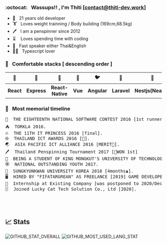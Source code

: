 ### :octocat: &nbsp; Wassups!! , I'm Thiti [contact@thiti-dev.work]

- 🏹 &nbsp; 21 years old developer
- 🏋️ &nbsp; Loves weight trainning / Body building (169cm,68.5kg)
- 🖊️ &nbsp; I am a penspinner since 2012
- ⏳ &nbsp;&nbsp;   Loves spending time with coding
- 👄 &nbsp; Fast speaker either Thai&English
- 🏴‍☠️ &nbsp; Typescript lover
### 💫 &nbsp; Comfortable stacks [ descending order ]
| 🌊 |  🦍 | 🌊 | 🎋 | 🐦 | 🦧 | 🦁 |
|:-----:|:-----:|:-----:|:-----:|:-----:|:-----:|:-----:|
| <b>React</b> | <b>Express</b> | <b>React-Native</b> | <b>Vue</b> | <b>Angular</b>  | <b>Laravel</b> | <b>Nestjs(Nearly)</b> |

### 🎲  &nbsp; Most memorial timeline
<pre>
🥇 &nbsp;THE EIGHTEENTH NATIONAL SOFTWARE CONTEST 2016 [1st runner up gold medal].
⛺️ &nbsp;TORKLA 2016.
🔥 &nbsp;THE 11TH IT PRINCESS 2016 [final].
🌐 &nbsp;THAILAND ICT AWARDS 2016 [🥇].
🌏 &nbsp;ASIA PACIFIC ICT ALLIANCE 2016 [MERIT🏅].
🖊️ &nbsp;Thailand Penspinning Tournament 2017 [🥇WON 1st]
📜 &nbsp;BEING A STUDENT OF KING MONGKUT'S UNIVERSITY OF TECHNOLOGY THONBURI 2017.
🏵️ &nbsp;NATIONAL OUTSTANDING YOUTH 2017.
🏫 &nbsp;SUNGKYUNKWAN UNIVERSITY KOREA 2018 [4months♟️].
🖥️ &nbsp;HIRED BY "FIFATARGREAN" AS FREELANCE [2019] GAME DEVELOPER [nodejs,react,vue,jquery] (4 months)[ENDED].
💼 &nbsp;Internship at Existing Company [was postponed to 2020/December because of COVID-19].
🗄️ &nbsp;Joined Lucky Cat Tech Solution Co., Ltd [2020].
</pre>
<br/><br/>
## 📈 Stats
![GITHUB_STAT_OVERALL](https://github-readme-stats.vercel.app/api?username=thiti-dev&show_icons=true&theme=material-palenight&count_private=true&include_all_commits=true&hide_title=false&line_height=21)
![GITHUB_MOST_USED_LANG_STAT](https://github-readme-stats.vercel.app/api/top-langs/?username=thiti-dev&layout=compact)
